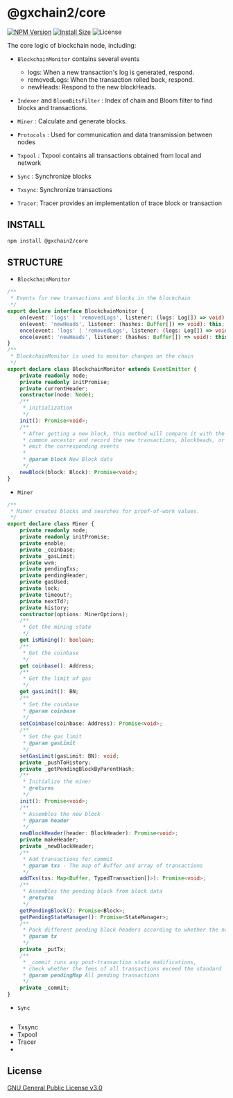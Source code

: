 # @gxchain2/core
[![NPM Version](https://img.shields.io/npm/v/@gxchain2/core)](https://www.npmjs.org/package/@gxchain2/core)
[![Install Size](https://packagephobia.now.sh/badge?p=@gxchain2/core)](https://packagephobia.now.sh/result?p=@gxchain2/core)
![License](https://img.shields.io/npm/l/@gxchain2/core)


The core logic of blockchain node, including:
- `BlockchainMonitor` contains several events
  
   - logs: When a new transaction's log is generated, respond.
   - removedLogs: When the transaction rolled back, respond.
   - newHeads: Respond to the new blockHeads.
  
- `Indexer` and `BloomBitsFilter` : Index of chain and Bloom filter to find blocks and transactions.
  
- `Miner` : Calculate and generate blocks.
  
- `Protocols` : Used for communication and data transmission between nodes
  
- `Txpool` : Txpool contains all transactions obtained from local and network
  
- `Sync` : Synchronize blocks

- `Txsync`: Synchronize transactions

- `Tracer`: Tracer provides an implementation of trace block or transaction

## INSTALL

```sh
npm install @gxchain2/core
```

## STRUCTURE
- `BlockchainMonitor`
```ts
/**
 * Events for new transactions and blocks in the blockchain
 */
export declare interface BlockchainMonitor {
    on(event: 'logs' | 'removedLogs', listener: (logs: Log[]) => void): this;
    on(event: 'newHeads', listener: (hashes: Buffer[]) => void): this;
    once(event: 'logs' | 'removedLogs', listener: (logs: Log[]) => void): this;
    once(event: 'newHeads', listener: (hashes: Buffer[]) => void): this;
}
/**
 * BlockchainMonitor is used to monitor changes on the chain
 */
export declare class BlockchainMonitor extends EventEmitter {
    private readonly node;
    private readonly initPromise;
    private currentHeader;
    constructor(node: Node);
    /**
     * initialization
     */
    init(): Promise<void>;
    /**
     * After getting a new block, this method will compare it with the latest block in the local database, find their
     * common ancestor and record the new transactions, blockheads, or transactions which need to rolled back, then
     * emit the corresponding events
     *
     * @param block New Block data
     */
    newBlock(block: Block): Promise<void>;
}

  ```

- `Miner`
```ts
/**
 * Miner creates blocks and searches for proof-of-work values.
 */
export declare class Miner {
    private readonly node;
    private readonly initPromise;
    private enable;
    private _coinbase;
    private _gasLimit;
    private wvm;
    private pendingTxs;
    private pendingHeader;
    private gasUsed;
    private lock;
    private timeout?;
    private nextTd?;
    private history;
    constructor(options: MinerOptions);
    /**
     * Get the mining state
     */
    get isMining(): boolean;
    /**
     * Get the coinbase
     */
    get coinbase(): Address;
    /**
     * Get the limit of gas
     */
    get gasLimit(): BN;
    /**
     * Set the coinbase
     * @param coinbase
     */
    setCoinbase(coinbase: Address): Promise<void>;
    /**
     * Set the gas limit
     * @param gasLimit
     */
    setGasLimit(gasLimit: BN): void;
    private _pushToHistory;
    private _getPendingBlockByParentHash;
    /**
     * Initialize the miner
     * @returns
     */
    init(): Promise<void>;
    /**
     * Assembles the new block
     * @param header
     */
    newBlockHeader(header: BlockHeader): Promise<void>;
    private makeHeader;
    private _newBlockHeader;
    /**
     * Add transactions for commit
     * @param txs - The map of Buffer and array of transactions
     */
    addTxs(txs: Map<Buffer, TypedTransaction[]>): Promise<void>;
    /**
     * Assembles the pending block from block data
     * @returns
     */
    getPendingBlock(): Promise<Block>;
    getPendingStateManager(): Promise<StateManager>;
    /**
     * Pack different pending block headers according to whether the node produces blocks
     * @param tx
     */
    private _putTx;
    /**
     * _commit runs any post-transaction state modifications,
     * check whether the fees of all transactions exceed the standard
     * @param pendingMap All pending transactions
     */
    private _commit;
}
```

- `Sync`
```ts
```

- Txsync
- Txpool
- Tracer
- 
## License

[GNU General Public License v3.0](https://www.gnu.org/licenses/gpl-3.0.en.html)
